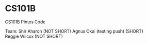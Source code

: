 CS101B
======

CS101B Pintos Code

Team:
Shir Aharon (NOT SHORT)
Agnus Okai (testing push) (SHORT)
Reggie Wilcox (NOT SHORT)
